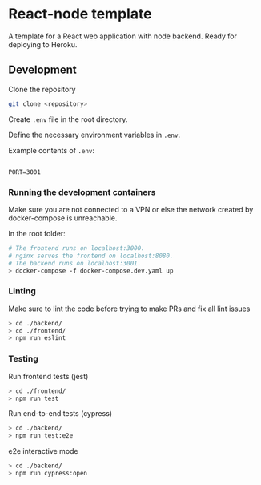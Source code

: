 # React-node template

A template for a React web application with node backend. Ready for deploying to Heroku.

## Development

Clone the repository

```bash
git clone <repository>
```

Create `.env` file in the root directory.

Define the necessary environment variables in `.env`.

Example contents of `.env`:

```

PORT=3001

```

### Running the development containers

Make sure you are not connected to a VPN or else the network created by docker-compose is unreachable.

In the root folder:

```bash
# The frontend runs on localhost:3000.
# nginx serves the frontend on localhost:8080.
# The backend runs on localhost:3001.
> docker-compose -f docker-compose.dev.yaml up
```

### Linting

Make sure to lint the code before trying to make PRs and fix all lint issues

```bash
> cd ./backend/
> cd ./frontend/
> npm run eslint
```

### Testing

Run frontend tests (jest)

```bash
> cd ./frontend/
> npm run test
```

Run end-to-end tests (cypress)

```bash
> cd ./backend/
> npm run test:e2e
```

e2e interactive mode

```bash
> cd ./backend/
> npm run cypress:open
```
